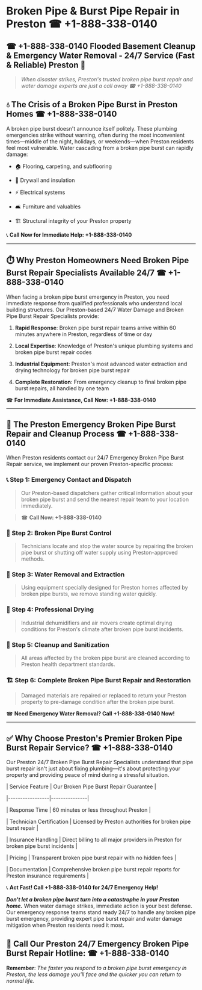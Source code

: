 # Broken Pipe & Burst Pipe Repair in Preston ☎ +1-888-338-0140  
## ☎ +1-888-338-0140 Flooded Basement Cleanup & Emergency Water Removal - 24/7 Service (Fast & Reliable) Preston 🚨  

> *When disaster strikes, Preston's trusted broken pipe burst repair and water damage experts are just a call away ☎ +1-888-338-0140*  

## 💧 The Crisis of a Broken Pipe Burst in Preston Homes ☎ +1-888-338-0140  

A broken pipe burst doesn't announce itself politely. These plumbing emergencies strike without warning, often during the most inconvenient times—middle of the night, holidays, or weekends—when Preston residents feel most vulnerable. Water cascading from a broken pipe burst can rapidly damage:  

* 🏠 Flooring, carpeting, and subflooring  
* 🧱 Drywall and insulation  
* ⚡ Electrical systems  
* 🛋️ Furniture and valuables  
* 🏗️ Structural integrity of your Preston property  

📞 **Call Now for Immediate Help: +1-888-338-0140**  

---  

## ⏱️ Why Preston Homeowners Need Broken Pipe Burst Repair Specialists Available 24/7 ☎ +1-888-338-0140  

When facing a broken pipe burst emergency in Preston, you need immediate response from qualified professionals who understand local building structures. Our Preston-based 24/7 Water Damage and Broken Pipe Burst Repair Specialists provide:  

1. **Rapid Response**: Broken pipe burst repair teams arrive within 60 minutes anywhere in Preston, regardless of time or day  
2. **Local Expertise**: Knowledge of Preston's unique plumbing systems and broken pipe burst repair codes  
3. **Industrial Equipment**: Preston's most advanced water extraction and drying technology for broken pipe burst repair  
4. **Complete Restoration**: From emergency cleanup to final broken pipe burst repairs, all handled by one team  

☎ **For Immediate Assistance, Call Now: +1-888-338-0140**  

---  

## 🔧 The Preston Emergency Broken Pipe Burst Repair and Cleanup Process ☎ +1-888-338-0140  

When Preston residents contact our 24/7 Emergency Broken Pipe Burst Repair service, we implement our proven Preston-specific process:  

### 📞 Step 1: Emergency Contact and Dispatch  
> Our Preston-based dispatchers gather critical information about your broken pipe burst and send the nearest repair team to your location immediately.  
> ☎ **Call Now: +1-888-338-0140**  

### 🚿 Step 2: Broken Pipe Burst Control  
> Technicians locate and stop the water source by repairing the broken pipe burst or shutting off water supply using Preston-approved methods.  

### 🌊 Step 3: Water Removal and Extraction  
> Using equipment specially designed for Preston homes affected by broken pipe bursts, we remove standing water quickly.  

### 💨 Step 4: Professional Drying  
> Industrial dehumidifiers and air movers create optimal drying conditions for Preston's climate after broken pipe burst incidents.  

### 🧼 Step 5: Cleanup and Sanitization  
> All areas affected by the broken pipe burst are cleaned according to Preston health department standards.  

### 🏗️ Step 6: Complete Broken Pipe Burst Repair and Restoration  
> Damaged materials are repaired or replaced to return your Preston property to pre-damage condition after the broken pipe burst.  

☎ **Need Emergency Water Removal? Call +1-888-338-0140 Now!**  

---  

## ✅ Why Choose Preston's Premier Broken Pipe Burst Repair Service? ☎ +1-888-338-0140  

Our Preston 24/7 Broken Pipe Burst Repair Specialists understand that pipe burst repair isn't just about fixing plumbing—it's about protecting your property and providing peace of mind during a stressful situation.  

| Service Feature | Our Broken Pipe Burst Repair Guarantee |  
|-----------------|---------------|  
| Response Time | 60 minutes or less throughout Preston |  
| Technician Certification | Licensed by Preston authorities for broken pipe burst repair |  
| Insurance Handling | Direct billing to all major providers in Preston for broken pipe burst incidents |  
| Pricing | Transparent broken pipe burst repair with no hidden fees |  
| Documentation | Comprehensive broken pipe burst repair reports for Preston insurance requirements |  

📞 **Act Fast! Call +1-888-338-0140 for 24/7 Emergency Help!**  

***Don't let a broken pipe burst turn into a catastrophe in your Preston home.*** When water damage strikes, immediate action is your best defense. Our emergency response teams stand ready 24/7 to handle any broken pipe burst emergency, providing expert pipe burst repair and water damage mitigation when Preston residents need it most.  

## 📱 Call Our Preston 24/7 Emergency Broken Pipe Burst Repair Hotline: ☎ +1-888-338-0140  

**Remember**: *The faster you respond to a broken pipe burst emergency in Preston, the less damage you'll face and the quicker you can return to normal life.*